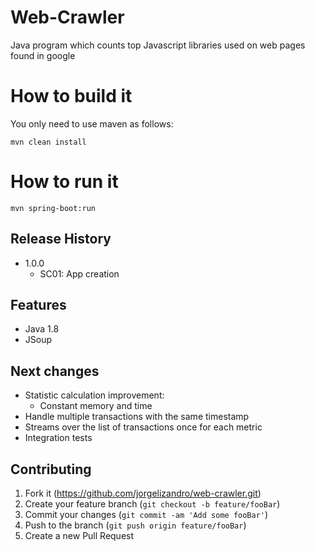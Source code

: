 # Web-Crawler
Java program which counts top Javascript libraries used on web pages found in google




# How to build it
You only need to use maven as follows:    

    mvn clean install

# How to run it
    
    mvn spring-boot:run

## Release History
* 1.0.0
    * SC01: App creation

## Features
 * Java 1.8
 * JSoup

## Next changes
 * Statistic calculation improvement:
    * Constant memory and time
 * Handle multiple transactions with the same timestamp
 * Streams over the list of transactions once for each metric
 * Integration tests

## Contributing

1. Fork it (<https://github.com/jorgelizandro/web-crawler.git>)
2. Create your feature branch (`git checkout -b feature/fooBar`)
3. Commit your changes (`git commit -am 'Add some fooBar'`)
4. Push to the branch (`git push origin feature/fooBar`)
5. Create a new Pull Request
